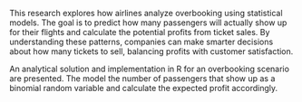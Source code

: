 This research explores how airlines analyze overbooking using statistical models. The goal is to predict how many passengers will actually show up for their flights and calculate the potential profits from ticket sales. By understanding these patterns, companies can make smarter decisions about how many tickets to sell, balancing profits with customer satisfaction.

An analytical solution and implementation in R for an overbooking scenario are presented. The model the number of passengers that show up as a binomial random variable and calculate the expected profit accordingly.
